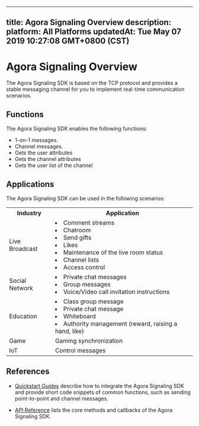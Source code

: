 
---
title: Agora Signaling Overview
description: 
platform: All Platforms
updatedAt: Tue May 07 2019 10:27:08 GMT+0800 (CST)
---
# Agora Signaling Overview
The Agora Signaling SDK is based on the TCP protocol and provides a stable messaging channel for you to implement real-time communication scenarios.

## Functions

The Agora Signaling SDK enables the following functions:

-   1-on-1 messages.
-   Channel messages.
-   Gets the user attributes
-   Gets the channel attributes
-   Gets the user list of the channel


## Applications

The Agora Signaling SDK can be used in the following scenarios:

<table>
  <tr>
    <th>Industry</th>
    <th>Application</th>
  </tr>
  <tr>
    <td>Live Broadcast</td>
    <td><li>Comment streams<br><li>Chatroom<br><li>Send gifts<br><li>Likes<br><li>Maintenance of the live room status<br><li>Channel lists<br><li>Access control</td>
  </tr>
  <tr>
    <td>Social Network</td>
    <td><li>Private chat messages<br><li>Group messages<br><li>Voice/Video call invitation instructions</td>
  </tr>
  <tr>
    <td>Education</td>
    <td><li>Class group message<br><li>Private chat message<br><li>Whiteboard<br><li>Authority management (reward, raising a hand, like)</td>
  </tr>
  <tr>
    <td>Game</td>
    <td>Gaming synchronization</td>
  </tr>
  <tr>
    <td>IoT</td>
    <td>Control messages</td>
  </tr>
</table>



## References

-   [Quickstart Guides](../../en/Quickstart%20Guide/signal_android-1.md) describe how to integrate the Agora Signaling SDK and provide short code snippets of common functions, such as sending point-to-point and channel messages.

-   [API Reference](../../en/API%20Reference/signal_android.md) lists the core methods and callbacks of the Agora Signaling SDK.



